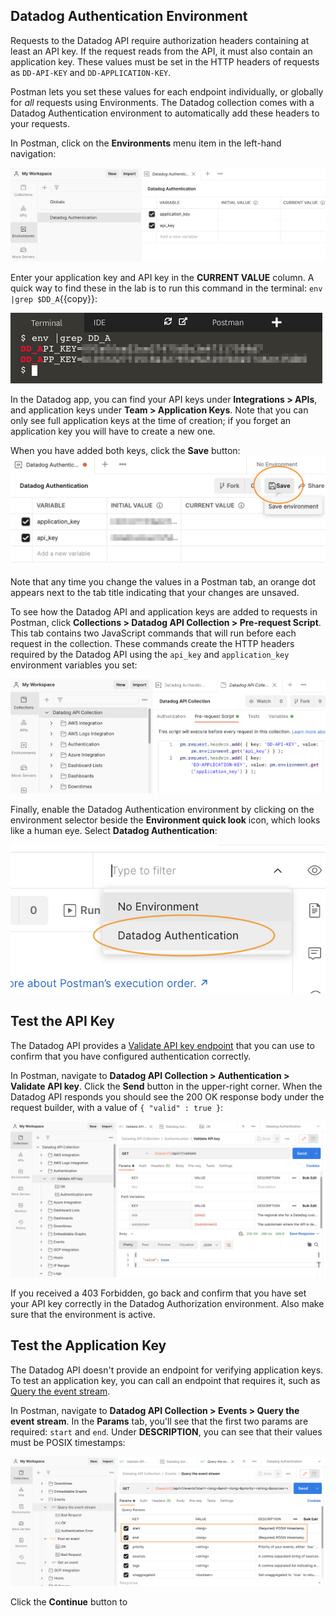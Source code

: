 ## Datadog Authentication Environment
Requests to the Datadog API require authorization headers containing at least an API key. If the request reads from the API, it must also contain an application key. These values must be set in the HTTP headers of requests as `DD-API-KEY` and `DD-APPLICATION-KEY`.

Postman lets you set these values for each endpoint individually, or globally for *all* requests using Environments. The Datadog collection comes with a Datadog Authentication environment to automatically add these headers to your requests.

In Postman, click on the **Environments** menu item in the left-hand navigation:

![Environments button in the Postman nav](./assets/postman_datadog_env.png)

Enter your application key and API key in the **CURRENT VALUE** column. A quick way to find these in the lab is to run this command in the terminal: `env |grep $DD_A`{{copy}}:

![Getting keys from the lab environment](./assets/app_api_from_terminal.png)

In the Datadog app, you can find your API keys under **Integrations > APIs**, and application keys under **Team > Application Keys**. Note that you can only see full application keys at the time of creation; if you forget an application key you will have to create a new one.

When you have added both keys, click the **Save** button: ![Save new keys added to Datadog Authentication environment](./assets/added_keys_click_save.png)

Note that any time you change the values in a Postman tab, an orange dot appears next to the tab title indicating that your changes are unsaved.

To see how the Datadog API and application keys are added to requests in Postman, click **Collections > Datadog API Collection > Pre-request Script**. This tab contains two JavaScript commands that will run before each request in the collection. These commands create the HTTP headers required by the Datadog API using the `api_key` and `application_key` environment variables you set:

![Datadog collection pre-request script](./assets/prerequest_script.png)

Finally, enable the Datadog Authentication environment by clicking on the environment selector beside the **Environment quick look** icon, which looks like a human eye. Select **Datadog Authentication**: 

![Enable the Datadog Authentication environment](./assets/activate_datadog_auth_env.png)

## Test the API Key
The Datadog API provides a [Validate API key endpoint](https://docs.datadoghq.com/api/latest/authentication/#validate-api-key) that you can use to confirm that you have configured authentication correctly.

In Postman, navigate to **Datadog API Collection > Authentication > Validate API key**. Click the **Send** button in the upper-right corner. When the Datadog API responds you should see the 200 OK response body under the request builder, with a value of `{ "valid" : true }`:

![Validate API key endpoint response](./assets/validate_api_endpoint_200.png)

If you received a 403 Forbidden, go back and confirm that you have set your API key correctly in the Datadog Authorization environment. Also make sure that the environment is active.

## Test the Application Key
The Datadog API doesn't provide an endpoint for verifying application keys. To test an application key, you can call an endpoint that requires it, such as [Query the event stream](https://docs.datadoghq.com/api/latest/events/#query-the-event-stream).

In Postman, navigate to **Datadog API Collection > Events > Query the event stream**. In the **Params** tab, you'll see that the first two params are required: `start` and `end`. Under **DESCRIPTION**, you can see that their values must be POSIX timestamps:

![Preparing the the event query](./assets/prepare_event_query.png)


Click the **Continue** button to 





